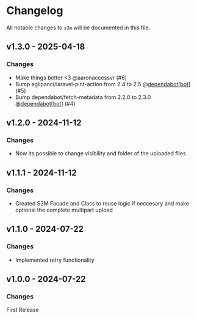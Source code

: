 # Changelog

All notable changes to `s3m` will be documented in this file.

## v1.3.0 - 2025-04-18

### Changes

- Make things better <3 @aaronaccessvr (#6)
- Bump aglipanci/laravel-pint-action from 2.4 to 2.5 @[dependabot[bot]](https://github.com/apps/dependabot) (#5)
- Bump dependabot/fetch-metadata from 2.2.0 to 2.3.0 @[dependabot[bot]](https://github.com/apps/dependabot) (#4)

## v1.2.0 - 2024-11-12

### Changes

* Now its possible to change visibility and folder of the uploaded files

## v1.1.1 - 2024-11-12

### Changes

* Created S3M Facade and Class to reuse logic if neccesary and make optional the complete multipart upload

## v1.1.0 - 2024-07-22

### Changes

* Implemented retry functionality

## v1.0.0 - 2024-07-22

### Changes

First Release
